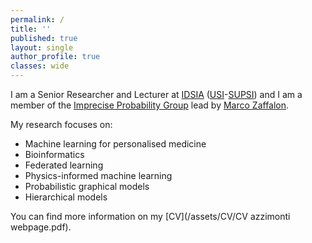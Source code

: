 ```yaml
---
permalink: /
title: ''
published: true
layout: single
author_profile: true
classes: wide
---
```

I am a Senior Researcher and Lecturer at [IDSIA](https://www.idsia.ch) ([USI](https://www.usi.ch)-[SUPSI](https://www.supsi.ch)) and I am a member of the [Imprecise Probability Group](https://www.ipg.idsia.ch) lead by [Marco Zaffalon](https://people.idsia.ch/~zaffalon/).

My research focuses on:
- Machine learning for personalised medicine
- Bioinformatics
- Federated learning
- Physics-informed machine learning 
- Probabilistic graphical models
- Hierarchical models
 

You can find more information on my [CV](/assets/CV/CV azzimonti webpage.pdf).
